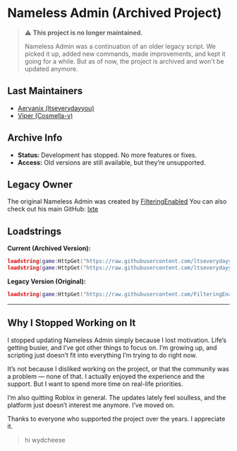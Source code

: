 # Nameless Admin (Archived Project)

> ⚠️ **This project is no longer maintained.**
>
> Nameless Admin was a continuation of an older legacy script. We picked it up, added new commands, made improvements, and kept it going for a while. But as of now, the project is archived and won’t be updated anymore.

## Last Maintainers

* [Aervanix (ltseverydayyou)](https://github.com/ltseverydayyou)
* [Viper (Cosmella-v)](https://github.com/Cosmella-v)

## Archive Info

* **Status:** Development has stopped. No more features or fixes.
* **Access:** Old versions are still available, but they’re unsupported.

## Legacy Owner

The original Nameless Admin was created by [FilteringEnabled](https://github.com/FilteringEnabled)
You can also check out his main GitHub: [lxte](https://github.com/lxte)

## Loadstrings

**Current (Archived Version):**

```lua
loadstring(game:HttpGet("https://raw.githubusercontent.com/ltseverydayyou/Nameless-Admin/main/Source.lua"))();
loadstring(game:HttpGet("https://raw.githubusercontent.com/ltseverydayyou/Nameless-Admin/main/NA%20testing.lua"))()
```

**Legacy Version (Original):**

```lua
loadstring(game:HttpGet("https://raw.githubusercontent.com/FilteringEnabled/NamelessAdmin/refs/heads/main/Source"))();
```

---

## Why I Stopped Working on It

I stopped updating Nameless Admin simply because I lost motivation. Life’s getting busier, and I’ve got other things to focus on. I’m growing up, and scripting just doesn’t fit into everything I’m trying to do right now.

It’s not because I disliked working on the project, or that the community was a problem — none of that. I actually enjoyed the experience and the support. But I want to spend more time on real-life priorities.

I’m also quitting Roblox in general. The updates lately feel soulless, and the platform just doesn’t interest me anymore. I’ve moved on.

Thanks to everyone who supported the project over the years. I appreciate it.

> hi wydcheese